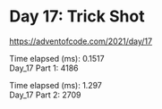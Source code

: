 # Day 17: Trick Shot #
https://adventofcode.com/2021/day/17

Time elapsed (ms): 0.1517\
Day_17 Part 1: 4186

Time elapsed (ms): 1.297\
Day_17 Part 2: 2709
